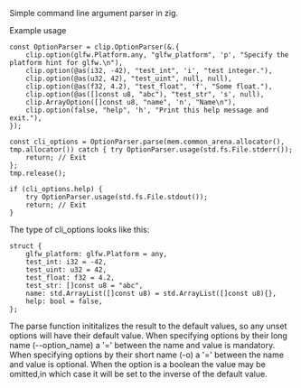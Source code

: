 Simple command line argument parser in zig.


Example usage
```zig
const OptionParser = clip.OptionParser(&.{
    clip.option(glfw.Platform.any, "glfw_platform", 'p', "Specify the platform hint for glfw.\n"),
    clip.option(@as(i32, -42), "test_int", 'i', "test integer."),
    clip.option(@as(u32, 42), "test_uint", null, null),
    clip.option(@as(f32, 4.2), "test_float", 'f', "Some float."),
    clip.option(@as([]const u8, "abc"), "test_str", 's', null),
    clip.ArrayOption([]const u8, "name", 'n', "Name\n"),
    clip.option(false, "help", 'h', "Print this help message and exit."),
});

const cli_options = OptionParser.parse(mem.common_arena.allocator(), tmp.allocator()) catch { try OptionParser.usage(std.fs.File.stderr());
    return; // Exit
};
tmp.release();

if (cli_options.help) {
    try OptionParser.usage(std.fs.File.stdout());
    return; // Exit
}
```

The type of cli_options looks like this:
```zig
struct {
    glfw_platform: glfw.Platform = any,
    test_int: i32 = -42,
    test_uint: u32 = 42,
    test_float: f32 = 4.2,
    test_str: []const u8 = "abc",
    name: std.ArrayList([]const u8) = std.ArrayList([]const u8){},
    help: bool = false,
};
```

The parse function inititalizes the result to the default values, so any unset options will have their default value.
When specifying options by their long name (--option_name) a '=' between the name and value is mandatory.
When specifying options by their short name (-o) a '=' between the name and value is optional. When the option is a boolean the value may be omitted,in which case it will be set to the inverse of the default value.

